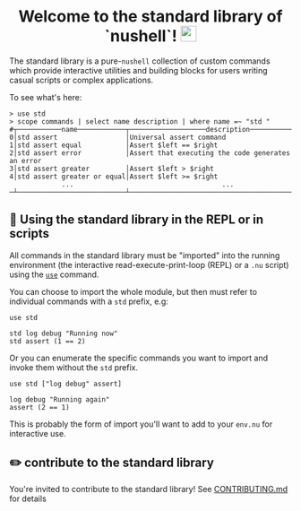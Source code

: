 <h1 align="center">
  Welcome to the standard library of `nushell`!
  <img src="https://media.giphy.com/media/hvRJCLFzcasrR4ia7z/giphy.gif" width="28"></img>
</h1>

The standard library is a pure-`nushell` collection of custom commands which
provide interactive utilities and building blocks for users writing casual scripts or complex applications.

To see what's here:
```text
> use std
> scope commands | select name description | where name =~ "std "
#┬───────────name────────────┬───────────────────description───────────────────
0│std assert                 │Universal assert command
1│std assert equal           │Assert $left == $right
2│std assert error           │Assert that executing the code generates an error
3│std assert greater         │Assert $left > $right
4│std assert greater or equal│Assert $left >= $right
             ...                                     ...
─┴───────────────────────────┴─────────────────────────────────────────────────
```

## :toolbox: Using the standard library in the REPL or in scripts
All commands in the standard library must be "imported" into the running environment
(the interactive read-execute-print-loop (REPL) or a `.nu` script) using the
[`use`](https://nushell.sh/commands/docs/use.html) command.

You can choose to import the whole module, but then must refer to individual commands with a `std` prefix, e.g:
```nushell
use std

std log debug "Running now"
std assert (1 == 2)
```
Or you can enumerate the specific commands you want to import and invoke them without the `std` prefix.
```nushell
use std ["log debug" assert]

log debug "Running again"
assert (2 == 1)
```
This is probably the form of import you'll want to add to your `env.nu` for interactive use.

## :pencil2: contribute to the standard library
You're invited to contribute to the standard library! See [CONTRIBUTING.md] for details

[CONTRIBUTING.md]: https://github.com/nushell/nushell/blob/main/crates/nu-std/CONTRIBUTING.md
